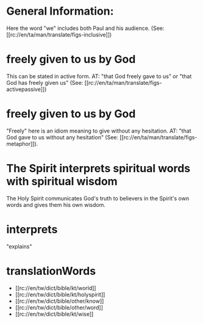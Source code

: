 # General Information:

Here the word "we" includes both Paul and his audience. (See: [[rc://en/ta/man/translate/figs-inclusive]])

# freely given to us by God

This can be stated in active form. AT: "that God freely gave to us" or "that God has freely given us" (See: [[rc://en/ta/man/translate/figs-activepassive]])

# freely given to us by God

"Freely" here is an idiom meaning to give without any hesitation. AT: "that God gave to us without any hesitation"  (See: [[rc://en/ta/man/translate/figs-metaphor]]).

# The Spirit interprets spiritual words with spiritual wisdom

The Holy Spirit communicates God's truth to believers in the Spirit's own words and gives them his own wisdom.

# interprets

"explains"

# translationWords

* [[rc://en/tw/dict/bible/kt/world]]
* [[rc://en/tw/dict/bible/kt/holyspirit]]
* [[rc://en/tw/dict/bible/other/know]]
* [[rc://en/tw/dict/bible/other/word]]
* [[rc://en/tw/dict/bible/kt/wise]]